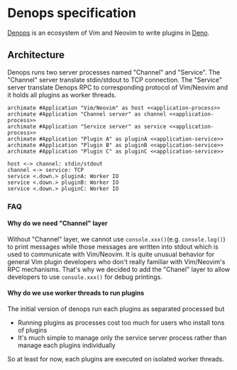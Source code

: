 # Denops specification

[Denops][] is an ecosystem of Vim and Neovim to write plugins in [Deno][].

[Denops]: https://github.com/vim-denops/denops.vim
[Deno]: https://deno.land/

## Architecture

Denops runs two server processes named "Channel" and "Service".
The "Channel" server translate stdin/stdout to TCP connection.
The "Service" server translate Denops RPC to corresponding protocol of Vim/Neovim and it holds all plugins as worker threads.

```plantuml
archimate #Application "Vim/Neovim" as host <<application-process>>
archimate #Application "Channel server" as channel <<application-process>>
archimate #Application "Service server" as service <<application-process>>
archimate #Application "Plugin A" as pluginA <<application-service>>
archimate #Application "Plugin B" as pluginB <<application-service>>
archimate #Application "Plugin C" as pluginC <<application-service>>

host <-> channel: stdin/stdout
channel <-> service: TCP
service <.down.> pluginA: Worker IO
service <.down.> pluginB: Worker IO
service <.down.> pluginC: Worker IO
```

### FAQ

#### Why do we need "Channel" layer

Without "Channel" layer, we cannot use `console.xxx()`(e.g. `console.log()`) to print messages while those messages are written into stdout which is used to communicate with Vim/Neovim.
It is quite unusual behavior for general Vim plugin developers who don't really familiar with Vim/Neovim's RPC mechanisms.
That's why we decided to add the "Chanel" layer to allow developers to use `console.xxx()` for debug printings.

#### Why do we use worker threads to run plugins

The initial version of denops run each plugins as separated processed but

- Running plugins as processes cost too much for users who install tons of plugins
- It's much simple to manage only the service server process rather than manage each plugins individually

So at least for now, each plugins are executed on isolated worker threads.

